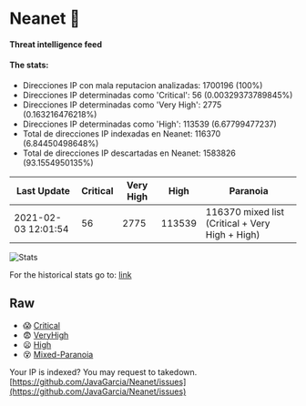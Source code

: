 # Neanet :hocho:
#### Threat intelligence feed
#### The stats:

- Direcciones IP con mala reputacion analizadas: 1700196 (100%)
- Direcciones IP determinadas como 'Critical':  56 (0.00329373789845%)
- Direcciones IP determinadas como 'Very High':  2775 (0.163216476218%)
- Direcciones IP determinadas como 'High':  113539 (6.67799477237)
- Total de direcciones IP indexadas en Neanet:  116370 (6.84450498648%)
- Total de direcciones IP descartadas en Neanet:  1583826 (93.1554950135%)

| Last Update | Critical | Very High | High | Paranoia |
| --- | --- | --- | --- | --- |
| 2021-02-03 12:01:54 | 56 | 2775 | 113539 | 116370 mixed list (Critical + Very High + High)|

![Stats](https://docs.google.com/spreadsheets/d/e/2PACX-1vSnaNMIXVabIpDJjufMlzH7poXnshF3mgd8Is1g9ytUEzVsP5my4Trn8f-xkoLLQ38xpL3HtmUexLo6/pubchart?oid=501124687&format=image)

For the historical stats go to: [link](/stats.csv)
## Raw
- :scream: [Critical](https://raw.githubusercontent.com/JavaGarcia/Neanet/master/blacklists/neanet_critical.txt)
- :fearful: [VeryHigh](https://raw.githubusercontent.com/JavaGarcia/Neanet/master/blacklists/neanet_veryHigh.txtt)
- :frowning: [High](https://raw.githubusercontent.com/JavaGarcia/Neanet/master/blacklists/neanet_high.txt)
- :dizzy_face: [Mixed-Paranoia](https://raw.githubusercontent.com/JavaGarcia/Neanet/master/blacklists/neanet_all.txt)


Your IP is indexed? You may request to takedown. [https://github.com/JavaGarcia/Neanet/issues](https://github.com/JavaGarcia/Neanet/issues)


























































































































































































































































































































































































































































































































































































































































































































































































































































































































































































































































































































































































































































































































































































































































































































































































































































































































































































































































































































































































































































































































































































































































































































































































































































































































































































































































































































































































































































































































































































































































































































































































































































































































































































































































































































































































































































































































































































































































































































































































































































































